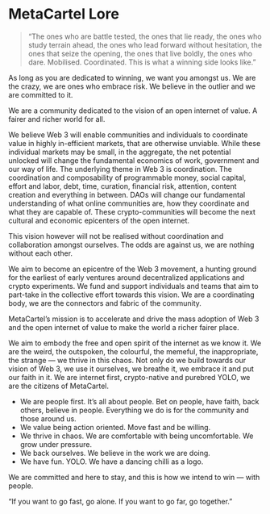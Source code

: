 # MetaCartel Lore

> “The ones who are battle tested, the ones that lie ready, the ones who study terrain ahead, the ones who lead forward without hesitation, the ones that seize the opening, the ones that live boldly, the ones who dare. Mobilised. Coordinated. This is what a winning side looks like.”
> 
As long as you are dedicated to winning, we want you amongst us. We are the crazy, we are ones who embrace risk. We believe in the outlier and we are committed to it. 

We are a community dedicated to the vision of an open internet of value. A fairer and richer world for all.

We believe Web 3 will enable communities and individuals to coordinate value in highly in-efficient markets, that are otherwise unviable. While these individual markets may be small, in the aggregate, the net potential unlocked will change the fundamental economics of work, government and our way of life. The underlying theme in Web 3 is coordination. The coordination and composability of programmable money, social capital, effort and labor, debt, time, curation, financial risk, attention, content creation and everything in between. DAOs will change our fundamental understanding of what online communities are, how they coordinate and what they are capable of. These crypto-communities will become the next cultural and economic epicenters of the open internet.

This vision however will not be realised without coordination and collaboration amongst ourselves. The odds are against us, we are nothing without each other.

We aim to become an epicentre of the Web 3 movement, a hunting ground for the earliest of early ventures around decentralized applications and crypto experiments. We fund and support individuals and teams that aim to part-take in the collective effort towards this vision. We are a coordinating body, we are the connectors and fabric of the community.

MetaCartel’s mission is to accelerate and drive the mass adoption of Web 3 and the open internet of value to make the world a richer fairer place.

We aim to embody the free and open spirit of the internet as we know it. We are the weird, the outspoken, the colourful, the memeful, the inappropriate, the strange — we thrive in this chaos. Not only do we build towards our vision of Web 3, we use it ourselves, we breathe it, we embrace it and put our faith in it. We are internet first, crypto-native and purebred YOLO, we are the citizens of MetaCartel.


- We are people first. It’s all about people. Bet on people, have faith, back others, believe in people. Everything we do is for the community and those around us.
- We value being action oriented. Move fast and be willing.
- We thrive in chaos. We are comfortable with being uncomfortable. We grow under pressure.
- We back ourselves. We believe in the work we are doing.
- We have fun. YOLO. We have a dancing chilli as a logo.

We are committed and here to stay, and this is how we intend to win — with people.

“If you want to go fast, go alone. If you want to go far, go together.”

